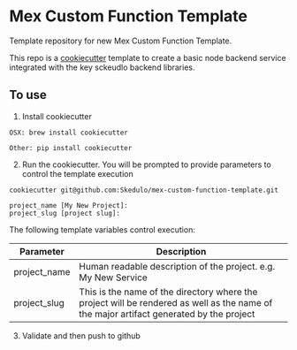 # Mex Custom Function Template

Template repository for new Mex Custom Function Template.

This repo is a [cookiecutter](https://cookiecutter.readthedocs.io/en/latest/README.html) template to create a basic node backend service integrated with the key sckeudlo backend libraries.

## To use

1. Install cookiecutter

```
OSX: brew install cookiecutter

Other: pip install cookiecutter
```

2. Run the cookiecutter. You will be prompted to provide parameters to control the template execution

```
cookiecutter git@github.com:Skedulo/mex-custom-function-template.git

project_name [My New Project]:
project_slug [project slug]:

```

The following template variables control execution:

| Parameter | Description|
|-----------|------------|
| project_name | Human readable description of the project.  e.g. My New Service|
| project_slug | This is the name of the directory where the project will be rendered as well as the name of the major artifact generated by the project|


3. Validate and then push to github